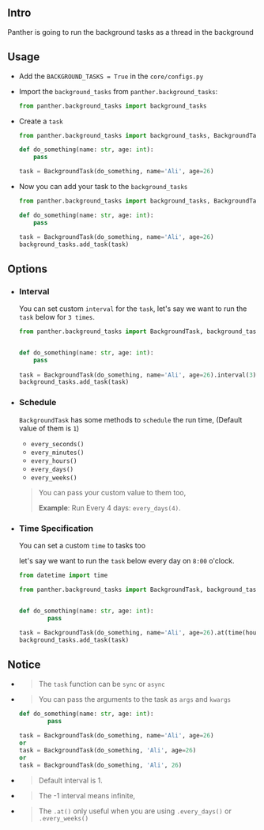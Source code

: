 ## Intro
Panther is going to run the background tasks as a thread in the background

## Usage
- Add the `BACKGROUND_TASKS = True` in the `core/configs.py`  

- Import the `background_tasks` from `panther.background_tasks`:
    ```python
    from panther.background_tasks import background_tasks
    ```

- Create a `task`
    ```python
    from panther.background_tasks import background_tasks, BackgroundTask
    
    def do_something(name: str, age: int):
        pass
  
    task = BackgroundTask(do_something, name='Ali', age=26)
    ```
  
- Now you can add your task to the `background_tasks`
    ```python
    from panther.background_tasks import background_tasks, BackgroundTask
    
    def do_something(name: str, age: int):
        pass
  
    task = BackgroundTask(do_something, name='Ali', age=26)
    background_tasks.add_task(task)
    ```


## Options
- ### Interval
    You can set custom `interval` for the `task`, let's say we want to run the `task` below for `3 times`.
    
    ```python
    from panther.background_tasks import BackgroundTask, background_tasks
    
    
    def do_something(name: str, age: int):
        pass
        
    task = BackgroundTask(do_something, name='Ali', age=26).interval(3)
    background_tasks.add_task(task)
    ```
- ### Schedule
  `BackgroundTask` has some methods to `schedule` the run time, (Default value of them is `1`)
  - `every_seconds()`
  - `every_minutes()` 
  - `every_hours()` 
  - `every_days()`
  - `every_weeks()`
  > You can pass your custom value to them too, 
  > 
  > **Example**: Run Every 4 days: `every_days(4)`.
 

- ### Time Specification
  You can set a custom `time` to tasks too
  
  let's say we want to run the `task` below every day on `8:00` o'clock. 

    ```python
    from datetime import time
    
    from panther.background_tasks import BackgroundTask, background_tasks
    
    
    def do_something(name: str, age: int):
            pass
        
    task = BackgroundTask(do_something, name='Ali', age=26).at(time(hour=8))
    background_tasks.add_task(task)
    ```

## Notice
- > The `task` function can be `sync` or `async`

- > You can pass the arguments to the task as `args` and `kwargs` 
  
    ```python
    def do_something(name: str, age: int):
            pass
        
    task = BackgroundTask(do_something, name='Ali', age=26)
    or 
    task = BackgroundTask(do_something, 'Ali', age=26)
    or 
    task = BackgroundTask(do_something, 'Ali', 26)
    ```

- > Default interval is 1.

- > The -1 interval means infinite, 

- > The `.at()` only useful when you are using `.every_days()` or `.every_weeks()`
